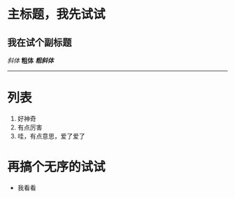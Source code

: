 # 主标题，我先试试
## 我在试个副标题
*斜体*
**粗体**
***粗斜体***
***
# 列表
1. 好神奇
2. 有点厉害
3. 哇，有点意思，爱了爱了
# 再搞个无序的试试
* 我看看
